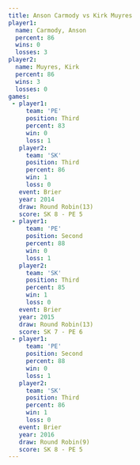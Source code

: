 ```yaml
---
title: Anson Carmody vs Kirk Muyres
player1:              
  name: Carmody, Anson
  percent: 86         
  wins: 0             
  losses: 3           
player2:              
  name: Muyres, Kirk  
  percent: 86         
  wins: 3             
  losses: 0           
games:
 - player1:         
     team: 'PE'     
     position: Third
     percent: 83    
     win: 0         
     loss: 1        
   player2:         
     team: 'SK'     
     position: Third
     percent: 86    
     win: 1         
     loss: 0        
   event: Brier         
   year: 2014           
   draw: Round Robin(13)
   score: SK 8 - PE 5   
 - player1:          
     team: 'PE'      
     position: Second
     percent: 88     
     win: 0          
     loss: 1         
   player2:         
     team: 'SK'     
     position: Third
     percent: 85    
     win: 1         
     loss: 0        
   event: Brier         
   year: 2015           
   draw: Round Robin(13)
   score: SK 7 - PE 6   
 - player1:          
     team: 'PE'      
     position: Second
     percent: 88     
     win: 0          
     loss: 1         
   player2:         
     team: 'SK'     
     position: Third
     percent: 86    
     win: 1         
     loss: 0        
   event: Brier        
   year: 2016          
   draw: Round Robin(9)
   score: SK 8 - PE 5  
---
```

